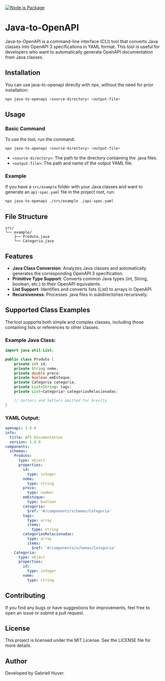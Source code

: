 
[![Node.js Package](https://github.com/gabriellhuver/nodejs-openapi-java-object-parser/actions/workflows/npm-publish.yml/badge.svg?branch=main)](https://github.com/gabriellhuver/nodejs-openapi-java-object-parser/actions/workflows/npm-publish.yml)

# Java-to-OpenAPI

Java-to-OpenAPI is a command-line interface (CLI) tool that converts Java classes into OpenAPI 3 specifications in YAML format. This tool is useful for developers who want to automatically generate OpenAPI documentation from Java classes.

## Installation

You can use java-to-openapi directly with npx, without the need for prior installation:

```bash
npx java-to-openapi <source-directory> <output-file>
```

## Usage

### Basic Command

To use the tool, run the command:

```bash
npx java-to-openapi <source-directory> <output-file>
```

- `<source-directory>`: The path to the directory containing the .java files.
- `<output-file>`: The path and name of the output YAML file.

### Example

If you have a `src/example` folder with your Java classes and want to generate an `api-spec.yaml` file in the project root, run:

```bash
npx java-to-openapi ./src/example ./api-spec.yaml
```

## File Structure

```plaintext
src/
└── example/
    ├── Produto.java
    └── Categoria.java
```

## Features

- **Java Class Conversion**: Analyzes Java classes and automatically generates the corresponding OpenAPI 3 specification.
- **Primitive Type Support**: Converts common Java types (int, String, boolean, etc.) to their OpenAPI equivalents.
- **List Support**: Identifies and converts lists (List<T>) to arrays in OpenAPI.
- **Recursiveness**: Processes .java files in subdirectories recursively.

## Supported Class Examples

The tool supports both simple and complex classes, including those containing lists or references to other classes.

### Example Java Class:

```java
import java.util.List;

public class Produto {
    private int id;
    private String nome;
    private double preco;
    private boolean emEstoque;
    private Categoria categoria;
    private List<String> tags;
    private List<Categoria> categoriasRelacionadas;

    // Getters and Setters omitted for brevity
}
```

### YAML Output:

```yaml
openapi: 3.0.0
info:
  title: API Documentation
  version: 1.0.0
components:
  schemas:
    Produto:
      type: object
      properties:
        id:
          type: integer
        nome:
          type: string
        preco:
          type: number
        emEstoque:
          type: boolean
        categoria:
          $ref: '#/components/schemas/Categoria'
        tags:
          type: array
          items:
            type: string
        categoriasRelacionadas:
          type: array
          items:
            $ref: '#/components/schemas/Categoria'
    Categoria:
      type: object
      properties:
        id:
          type: integer
        nome:
          type: string
```

## Contributing

If you find any bugs or have suggestions for improvements, feel free to open an issue or submit a pull request.

## License

This project is licensed under the MIT License. See the LICENSE file for more details.

## Author

Developed by Gabriell Huver.
